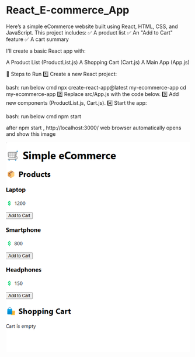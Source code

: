 # React_E-commerce_App

Here’s a simple eCommerce website built using React, HTML, CSS, and JavaScript. This project includes:
✅ A product list
✅ An "Add to Cart" feature
✅ A cart summary

I'll create a basic React app with:

A Product List (ProductList.js)
A Shopping Cart (Cart.js)
A Main App (App.js)

📌 Steps to Run
1️⃣ Create a new React project:

bash: run below cmd
npx create-react-app@latest my-ecommerce-app
cd my-ecommerce-app
2️⃣ Replace src/App.js with the code below.
3️⃣ Add new components (ProductList.js, Cart.js).
4️⃣ Start the app:

bash: run below cmd
npm start

after npm start , http://localhost:3000/ web browser automatically opens and show this image

![alt text](image.png)

